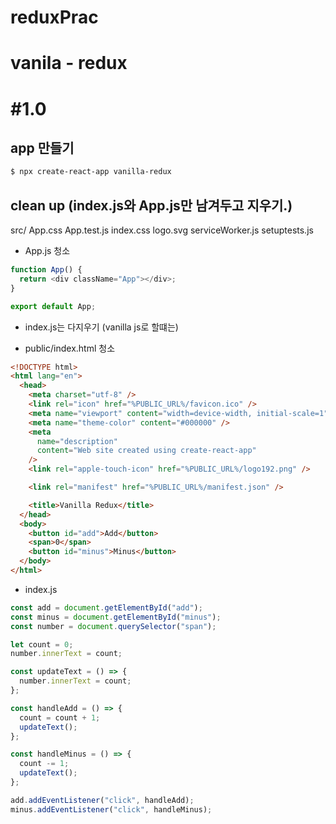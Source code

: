 # reduxPrac

# vanila - redux

# #1.0

## app 만들기

```bash
$ npx create-react-app vanilla-redux
```

## clean up (index.js와 App.js만 남겨두고 지우기.)

src/
App.css
App.test.js
index.css
logo.svg
serviceWorker.js
setuptests.js

- App.js 청소

```js
function App() {
  return <div className="App"></div>;
}

export default App;
```

- index.js는 다지우기 (vanilla js로 할떄는)

- public/index.html 청소

```html
<!DOCTYPE html>
<html lang="en">
  <head>
    <meta charset="utf-8" />
    <link rel="icon" href="%PUBLIC_URL%/favicon.ico" />
    <meta name="viewport" content="width=device-width, initial-scale=1" />
    <meta name="theme-color" content="#000000" />
    <meta
      name="description"
      content="Web site created using create-react-app"
    />
    <link rel="apple-touch-icon" href="%PUBLIC_URL%/logo192.png" />

    <link rel="manifest" href="%PUBLIC_URL%/manifest.json" />

    <title>Vanilla Redux</title>
  </head>
  <body>
    <button id="add">Add</button>
    <span>0</span>
    <button id="minus">Minus</button>
  </body>
</html>
```

- index.js

```js
const add = document.getElementById("add");
const minus = document.getElementById("minus");
const number = document.querySelector("span");

let count = 0;
number.innerText = count;

const updateText = () => {
  number.innerText = count;
};

const handleAdd = () => {
  count = count + 1;
  updateText();
};

const handleMinus = () => {
  count -= 1;
  updateText();
};

add.addEventListener("click", handleAdd);
minus.addEventListener("click", handleMinus);
```
